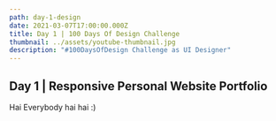 ```yaml
---
path: day-1-design
date: 2021-03-07T17:00:00.000Z
title: Day 1 | 100 Days Of Design Challenge
thumbnail: ../assets/youtube-thumbnail.jpg
description: "#100DaysOfDesign Challenge as UI Designer"
---
```

## Day 1 | Responsive Personal Website Portfolio

Hai Everybody hai hai :)
